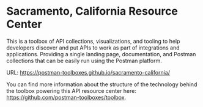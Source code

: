 # Sacramento, California Resource Center
This is a toolbox of API collections, visualizations, and tooling to help developers discover and put APIs to work as part of integrations and applications. Providing a single landing page, documentation, and Postman collections that can be easily run using the Postman platform.

URL: https://postman-toolboxes.github.io/sacramento-california/

You can find more information about the structure of the technology behind the toolbox powering this API resource center here: https://github.com/postman-toolboxes/toolbox.
